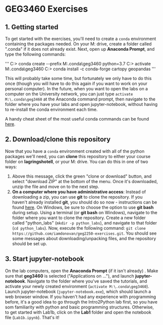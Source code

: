 # GEG3460 Exercises

## 1. Getting started

To get started with the exercises, you'll need to create a `conda` environment containing the packages needed. On your M: drive, create a folder called ".conda" if it does not already exist. Next, open up __Anaconda Prompt__, and type the following commands:

'''
C:\> conda create --prefix M:\.conda\geg3460 python=3.7
C:\> activate M:\.conda\geg3460
C:\> conda install -c conda-forge cartopy geopandas
'''

This will probably take some time, but fortunately we only have to do this once (though you will have to do this again if you want to work on your personal computer). In the future, when you want to open the labs on a computer on the University network, you can just type `activate M:\.conda\geg3460` at the Anaconda command prompt, then navigate to the folder where you have your labs and open jupyter-notebook, without having to re-install the conda environment each time.

A handy cheat sheet of the most useful conda commands can be found [here](https://conda.io/docs/user-guide/cheatsheet.html).

## 2. Download/clone this repository

Now that you have a `conda` environment created with all of the python packages we'll need, you can __clone__ this repository to either your course folder on __lagringshotell__,
or your M: drive. You can do this in one of two ways:

1. Above this message, click the green "clone or download" button, and select "download ZIP" at the bottom of the menu. Once it's downloaded, unzip the file and move on to the next step.
2. __On a computer where you have administrative access__: Instead of downloading a zip, you can use __git__ to clone the repository. If you haven't already installed __git__, you should do so now - instructions can be found [here](https://www.atlassian.com/git/tutorials/install-git). On Windows, be sure to choose the option to use __git bash__ during setup. Using a terminal (or __git bash__ on Windows), navigate to the folder where you want to clone the repository. Create a new folder called "python\_labs" (`mkdir -p python_labs`), and navigate to that folder (`cd python_labs`). Now, execute the following command: `git clone https://github.com/iamdonovan/geg2250-exercises.git`. You should see some messages about downloading/unpacking files, and the repository should be set up.

## 3. Start jupyter-notebook

On the lab computers, open the __Anaconda Prompt__ (if it isn't already) . Make sure that __geg3460__ is selected ("Applications on ..."), and launch __jupyter-notebook__. Navigate to the folder where you've saved the tutorials, and activate your newly created environment (`activate M:\.conda\geg3460`). Launch jupyter-notebook (`jupyter-notebook.exe`), which should launch a web browser window. If you haven't had any experience with programming before, it's a good idea to go through the Intro2Python lab first, so you have som familiarity with python and basic programming structures. Otherwise, to get started with Lab1b, click on the __Lab1__ folder and open the notebook file (`Lab1b.ipynb`). That's it!
